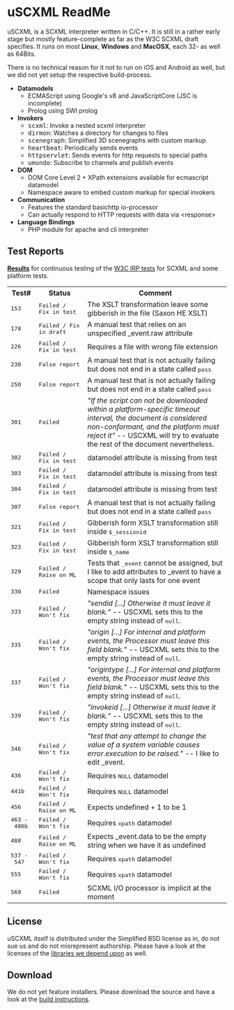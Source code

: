 # uSCXML ReadMe

uSCXML is a SCXML interpreter written in C/C++. It is still in a rather early stage but mostly
feature-complete as far as the W3C SCXML draft specifies. It runs on most <b>Linux</b>,
<b>Windows</b> and <b>MacOSX</b>, each 32- as well as 64Bits. 

There is no technical reason for it not to run on iOS and Android as well, but we did not yet setup
the respective build-process.

   * <b>Datamodels</b>
       * ECMAScript using Google's v8 and JavaScriptCore (JSC is incomplete)
       * Prolog using SWI prolog
   * <b>Invokers</b>
       * <tt>scxml</tt>: Invoke a nested scxml interpreter
       * <tt>dirmon</tt>: Watches a directory for changes to files
       * <tt>scenegraph</tt>: Simplified 3D scenegraphs with custom markup
       * <tt>heartbeat</tt>: Periodically sends events
       * <tt>httpservlet</tt>: Sends events for http requests to special paths
       * <tt>umundo</tt>: Subscribe to channels and publish events
   * <b>DOM</b>
       * DOM Core Level 2 + XPath extensions available for ecmascript datamodel
       * Namespace aware to embed custom markup for special invokers
   * <b>Communication</b>
       * Features the standard basichttp io-processor
       * Can actually respond to HTTP requests with data via &lt;response>
   * <b>Language Bindings</b>
       * PHP module for apache and cli interpreter

## Test Reports

<b>[Results](http://uscxml.tk.informatik.tu-darmstadt.de/cdash/index.php?project=uscxml)</b> for continuous testing of the 
[W3C IRP tests](http://www.w3.org/Voice/2013/scxml-irp/) for SCXML and some platform tests.

<table>
	<tr><th>Test#</th><th>Status</th><th>Comment</th></tr>
	<tr><td><tt>153</tt></td><td><tt>Failed / Fix&nbsp;in&nbsp;test</tt></td>
		<td>The XSLT transformation leave some gibberish in the file (Saxon HE XSLT)</td>
	<tr><td><tt>178</tt></td><td><tt>Failed / Fix in draft</tt></td>
		<td>A manual test that relies on an unspecified _event.raw attribute</td>
	<tr><td><tt>226</tt></td><td><tt>Failed / Fix&nbsp;in&nbsp;test</tt></td>
		<td>Requires a file with wrong file extension</td>
	<tr><td><tt>230</tt></td><td><tt>False report</tt></td>
		<td>A manual test that is not actually failing but does not end in a state called <tt>pass</tt></td>
	<tr><td><tt>250</tt></td><td><tt>False report</tt></td>
		<td>A manual test that is not actually failing but does not end in a state called <tt>pass</tt></td>
	<tr><td><tt>301</tt></td><td><tt>Failed</tt></td>
		<td><i>"If the script can not be downloaded within a platform-specific timeout interval, the document 
			is considered non-conformant, and the platform must reject it"</i> -- USCXML will try to evaluate the 
			rest of the document nevertheless.</td>
	</tr>
	<tr><td><tt>302</tt></td><td><tt>Failed / Fix&nbsp;in&nbsp;test</tt></td>
		<td>datamodel attribute is missing from test</td>
	<tr><td><tt>303</tt></td><td><tt>Failed / Fix&nbsp;in&nbsp;test</tt></td>
		<td>datamodel attribute is missing from test</td>
	<tr><td><tt>304</tt></td><td><tt>Failed / Fix&nbsp;in&nbsp;test</tt></td>
		<td>datamodel attribute is missing from test</td>
	<tr><td><tt>307</tt></td><td><tt>False report</tt></td>
		<td>A manual test that is not actually failing but does not end in a state called <tt>pass</tt></td>
	<tr><td><tt>321</tt></td><td><tt>Failed / Fix&nbsp;in&nbsp;test</tt></td>
		<td>Gibberish form XSLT transformation still inside <tt>$_sessionid</tt></td>
	<tr><td><tt>323</tt></td><td><tt>Failed / Fix&nbsp;in&nbsp;test</tt></td>
		<td>Gibberish form XSLT transformation still inside <tt>$_name</tt></td>
	<tr><td><tt>329</tt></td><td><tt>Failed / Raise&nbsp;on&nbsp;ML</tt></td>
		<td>Tests that <tt>_event</tt> cannot be assigned, but I like to add attributes to _event to have a 
			scope that only lasts for one event</td>
	<tr><td><tt>330</tt></td><td><tt>Failed</tt></td>
		<td>Namespace issues</td>
	<tr><td><tt>333</tt></td><td><tt>Failed / Won't&nbsp;fix</tt></td>
		<td><i>"sendid [...] Otherwise it must leave it blank."</i> -- USCXML sets this to the empty string instead of <tt>null</tt>.</td>
	<tr><td><tt>335</tt></td><td><tt>Failed / Won't&nbsp;fix</tt></td>
		<td><i>"origin [...] For internal and platform events, the Processor must leave this field blank."</i> -- USCXML sets this to the empty string instead of <tt>null</tt>.</td>
	<tr><td><tt>337</tt></td><td><tt>Failed / Won't&nbsp;fix</tt></td>
		<td><i>"origintype [...] For internal and platform events, the Processor must leave this field blank."</i> -- USCXML sets this to the empty string instead of <tt>null</tt>.</td>
	<tr><td><tt>339</tt></td><td><tt>Failed / Won't&nbsp;fix</tt></td>
		<td><i>"invokeid [...] Otherwise it must leave it blank."</i> -- USCXML sets this to the empty string instead of <tt>null</tt>.</td>
	<tr><td><tt>346</tt></td><td><tt>Failed / Won't&nbsp;fix</tt></td>
		<td><i>"test that any attempt to change the value of a system variable causes error.execution to be raised."</i> -- I like to edit _event.</td>
	<tr><td><tt>436</tt></td><td><tt>Failed / Won't&nbsp;fix</tt></td>
		<td>Requires <tt>NULL</tt> datamodel</td>
	<tr><td><tt>441b</tt></td><td><tt>Failed / Won't&nbsp;fix</tt></td>
		<td>Requires <tt>NULL</tt> datamodel</td>
	<tr><td><tt>456</tt></td><td><tt>Failed / Raise&nbsp;on&nbsp;ML</tt></td>
		<td>Expects undefined + 1 to be 1</td>
	<tr><td><tt>463&nbsp;-&nbsp;486b</tt></td><td><tt>Failed / Won't&nbsp;fix</tt></td>
		<td>Requires <tt>xpath</tt> datamodel</td>
	<tr><td><tt>488</tt></td><td><tt>Failed / Raise&nbsp;on&nbsp;ML</tt></td>
		<td>Expects _event.data to be the empty string when we have it as undefined</td>
	<tr><td><tt>537&nbsp;-&nbsp;547</tt></td><td><tt>Failed / Won't&nbsp;fix</tt></td>
		<td>Requires <tt>xpath</tt> datamodel</td>
	<tr><td><tt>555</tt></td><td><tt>Failed / Won't&nbsp;fix</tt></td>
		<td>Requires <tt>xpath</tt> datamodel</td>
	<tr><td><tt>569</tt></td><td><tt>Failed</tt></td>
		<td>SCXML I/O processor is implicit at the moment</td>
</table>



## License 

uSCXML itself is distributed under the Simplified BSD license as in, do not sue us and do
not misrepresent authorship. Please have a look at the licenses of the [libraries we depend
upon](https://github.com/tklab-tud/uscxml/blob/master/docs/BUILDING.md#build-dependencies) as well.

## Download

We do not yet feature installers. Please download the source and have a look at the [build
instructions](https://github.com/tklab-tud/uscxml/blob/master/docs/BUILDING.md).
